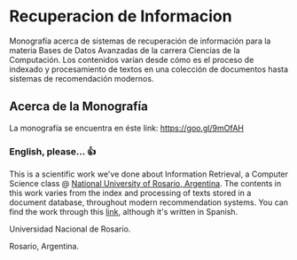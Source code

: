 # Recuperacion de Informacion
Monografía acerca de sistemas de recuperación de información para la materia Bases de Datos Avanzadas de la carrera Ciencias de la Computación.
Los contenidos varían desde cómo es el proceso de indexado y procesamiento de textos en una colección de documentos hasta sistemas de recomendación modernos.

## Acerca de la Monografía
La monografía se encuentra en éste link: https://goo.gl/9mOfAH

### English, please... :+1:
This is a scientific work we've done about Information Retrieval, a Computer Science class @ [National University of Rosario, Argentina](http://unr.edu.ar).
The contents in this work varies from the index and processing of texts stored in a document database, throughout modern recommendation systems.
You can find the work through this [link](https://goo.gl/9mOfAH), although it's written in Spanish.


Universidad Nacional de Rosario.

Rosario, Argentina.

